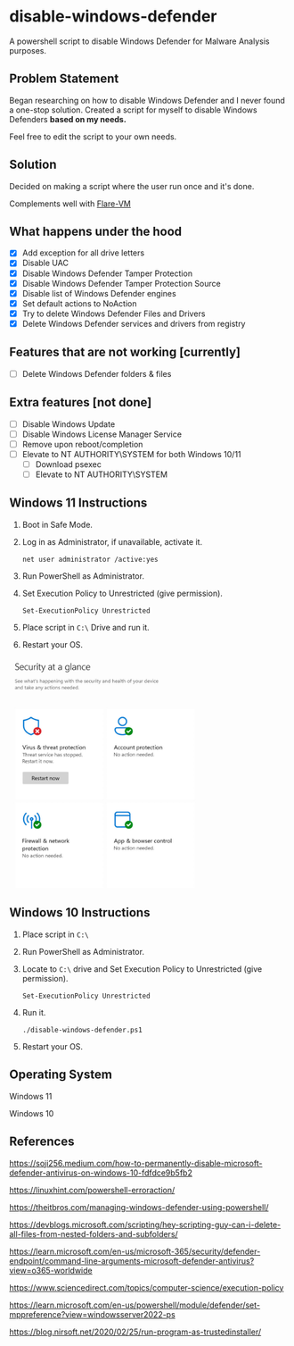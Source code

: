 # disable-windows-defender
A powershell script to disable Windows Defender for Malware Analysis purposes.
## Problem Statement
Began researching on how to disable Windows Defender and I never found a one-stop solution. Created a script for myself to disable Windows Defenders **based on my needs.** 

Feel free to edit the script to your own needs.
## Solution
Decided on making a script where the user run once and it's done.

Complements well with [Flare-VM](https://github.com/mandiant/flare-vm)
## What happens under the hood
- [x] Add exception for all drive letters
- [x] Disable UAC
- [x] Disable Windows Defender Tamper Protection
- [x] Disable Windows Defender Tamper Protection Source
- [x] Disable list of Windows Defender engines
- [x] Set default actions to NoAction
- [x] Try to delete Windows Defender Files and Drivers
- [x] Delete Windows Defender services and drivers from registry

## Features that are not working [currently]
- [ ] Delete Windows Defender folders & files

## Extra features [not done]
- [ ] Disable Windows Update
- [ ] Disable Windows License Manager Service
- [ ] Remove upon reboot/completion
- [ ] Elevate to NT AUTHORITY\SYSTEM for both Windows 10/11
    - [ ] Download psexec
    - [ ] Elevate to NT AUTHORITY\SYSTEM

## Windows 11 Instructions
1. Boot in Safe Mode.
2. Log in as Administrator, if unavailable, activate it. 
    ```shell
    net user administrator /active:yes
    ```
3. Run PowerShell as Administrator.
4. Set Execution Policy to Unrestricted (give permission).

    ```shell
    Set-ExecutionPolicy Unrestricted
    ```

5. Place script in ```C:\``` Drive and run it.
6. Restart your OS.

<img src="https://github.com/nitroz3us/disable-windows-defender/blob/main/img/win_defendera_stopped.jpeg" width="70%" /> 

## Windows 10 Instructions
1. Place script in ```C:\```
2. Run PowerShell as Administrator.
3. Locate to ```C:\``` drive and Set Execution Policy to Unrestricted (give permission).

    ```shell
    Set-ExecutionPolicy Unrestricted
    ```

4. Run it.

    ```shell
    ./disable-windows-defender.ps1
    ```
5. Restart your OS.

## Operating System
Windows 11

Windows 10
## References
https://soji256.medium.com/how-to-permanently-disable-microsoft-defender-antivirus-on-windows-10-fdfdce9b5fb2

https://linuxhint.com/powershell-erroraction/

https://theitbros.com/managing-windows-defender-using-powershell/

https://devblogs.microsoft.com/scripting/hey-scripting-guy-can-i-delete-all-files-from-nested-folders-and-subfolders/

https://learn.microsoft.com/en-us/microsoft-365/security/defender-endpoint/command-line-arguments-microsoft-defender-antivirus?view=o365-worldwide

https://www.sciencedirect.com/topics/computer-science/execution-policy

https://learn.microsoft.com/en-us/powershell/module/defender/set-mppreference?view=windowsserver2022-ps

https://blog.nirsoft.net/2020/02/25/run-program-as-trustedinstaller/
